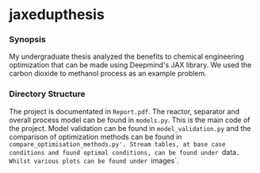 # jaxedupthesis
### Synopsis 
My undergraduate thesis analyzed the benefits to chemical engineering optimization that can be made using Deepmind's JAX library. We used the carbon dioxide to methanol process as an example problem. 

### Directory Structure
The project is documentated in `Report.pdf`. The reactor, separator and overall process model can be found in `models.py`. This is the main code of the project. Model validation can be found in `model_validation.py` and the comparison of optimization methods can be found in `compare_optimisation_methods.py'. Stream tables, at base case conditions and found optimal conditions, can be found under `data`. Whilst various plots can be found under `images`. 
